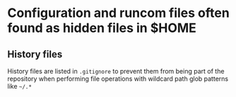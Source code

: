 # Configuration and runcom files often found as hidden files in $HOME

## History files

History files are listed in `.gitignore` to prevent them from being part of the
repository when performing file operations with wildcard path glob patterns like
`~/.*`

